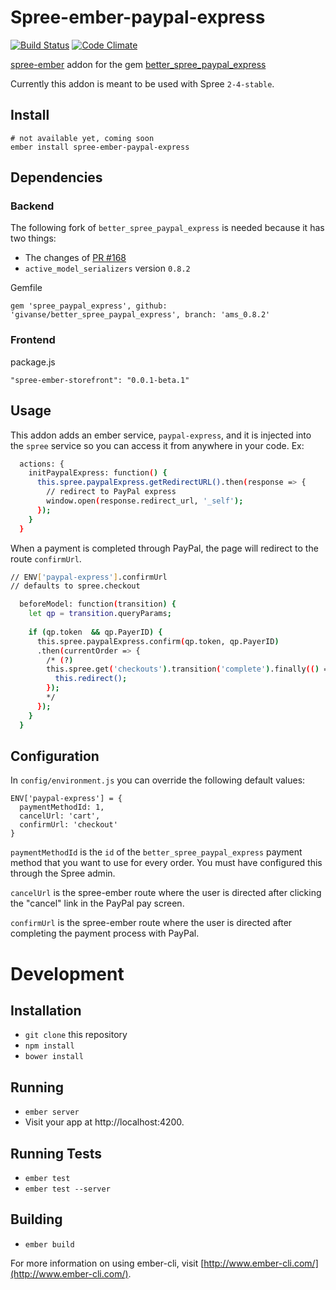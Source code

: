 # Spree-ember-paypal-express
[![Build Status](https://travis-ci.org/givanse/spree-ember-paypal-express.svg?branch=master)](https://travis-ci.org/givanse/spree-ember-paypal-express)
[![Code Climate](https://codeclimate.com/github/givanse/spree-ember-paypal-express/badges/gpa.svg)](https://codeclimate.com/github/givanse/spree-ember-paypal-express)

[spree-ember](https://github.com/hhff/spree-ember)
addon for the gem
[better_spree_paypal_express](https://github.com/spree-contrib/better_spree_paypal_express)

Currently this addon is meant to be used with Spree `2-4-stable`.

## Install

    # not available yet, coming soon
    ember install spree-ember-paypal-express

## Dependencies

### Backend

The following fork of `better_spree_paypal_express` is needed because it has two things:

 * The changes of [PR #168](https://github.com/spree-contrib/better_spree_paypal_express/pull/168)
 * `active_model_serializers` version `0.8.2`

Gemfile

    gem 'spree_paypal_express', github: 'givanse/better_spree_paypal_express', branch: 'ams_0.8.2'

### Frontend

package.js

    "spree-ember-storefront": "0.0.1-beta.1"

## Usage

This addon adds an ember service, `paypal-express`, and it is injected into
the `spree` service so you can access it from anywhere in your code. Ex:

```bash
  actions: {
    initPaypalExpress: function() {
      this.spree.paypalExpress.getRedirectURL().then(response => {
        // redirect to PayPal express
        window.open(response.redirect_url, '_self');
      });
    }
  }
```

When a payment is completed through PayPal, the page will redirect to
the route `confirmUrl`.

```bash
// ENV['paypal-express'].confirmUrl
// defaults to spree.checkout

  beforeModel: function(transition) {                                            
    let qp = transition.queryParams;                                             
                                                                                 
    if (qp.token  && qp.PayerID) {                                               
      this.spree.paypalExpress.confirm(qp.token, qp.PayerID)                     
      .then(currentOrder => {                                                    
        /* (?)
        this.spree.get('checkouts').transition('complete').finally(() => {          
          this.redirect();                                                       
        });                                                                      
        */
      });                                                                        
    }                                                                            
  } 
```

## Configuration

In `config/environment.js` you can override the following default values:

```
ENV['paypal-express'] = {
  paymentMethodId: 1,
  cancelUrl: 'cart',
  confirmUrl: 'checkout'  
}
```

`paymentMethodId` is the `id` of the `better_spree_paypal_express` payment method
that you want to use for every order. You must have configured this through the Spree admin.

`cancelUrl` is the spree-ember route where the user is directed after clicking the "cancel" link in the PayPal pay screen.

`confirmUrl` is the spree-ember route where the user is directed after completing the payment process with PayPal.

# Development

## Installation

* `git clone` this repository
* `npm install`
* `bower install`

## Running

* `ember server`
* Visit your app at http://localhost:4200.

## Running Tests

* `ember test`
* `ember test --server`

## Building

* `ember build`

For more information on using ember-cli, visit [http://www.ember-cli.com/](http://www.ember-cli.com/).
